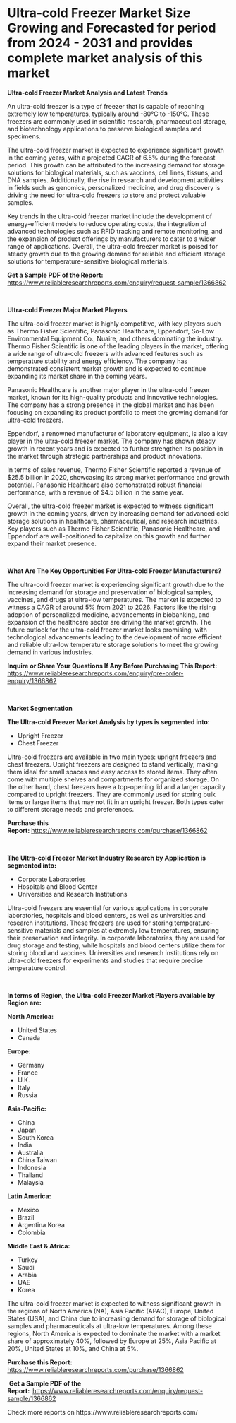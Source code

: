 <p><h1>Ultra-cold Freezer Market Size Growing and Forecasted for period from 2024 - 2031 and provides complete market analysis of this market</h1></p><p><strong>Ultra-cold Freezer Market Analysis and Latest Trends</strong></p>
<p><p>An ultra-cold freezer is a type of freezer that is capable of reaching extremely low temperatures, typically around -80°C to -150°C. These freezers are commonly used in scientific research, pharmaceutical storage, and biotechnology applications to preserve biological samples and specimens.</p><p>The ultra-cold freezer market is expected to experience significant growth in the coming years, with a projected CAGR of 6.5% during the forecast period. This growth can be attributed to the increasing demand for storage solutions for biological materials, such as vaccines, cell lines, tissues, and DNA samples. Additionally, the rise in research and development activities in fields such as genomics, personalized medicine, and drug discovery is driving the need for ultra-cold freezers to store and protect valuable samples.</p><p>Key trends in the ultra-cold freezer market include the development of energy-efficient models to reduce operating costs, the integration of advanced technologies such as RFID tracking and remote monitoring, and the expansion of product offerings by manufacturers to cater to a wider range of applications. Overall, the ultra-cold freezer market is poised for steady growth due to the growing demand for reliable and efficient storage solutions for temperature-sensitive biological materials.</p></p>
<p><strong>Get a Sample PDF of the Report:&nbsp;</strong> <a href="https://www.reliableresearchreports.com/enquiry/request-sample/1366862">https://www.reliableresearchreports.com/enquiry/request-sample/1366862</a></p>
<p>&nbsp;</p>
<p><strong>Ultra-cold Freezer Major Market Players</strong></p>
<p><p>The ultra-cold freezer market is highly competitive, with key players such as Thermo Fisher Scientific, Panasonic Healthcare, Eppendorf, So-Low Environmental Equipment Co., Nuaire, and others dominating the industry. Thermo Fisher Scientific is one of the leading players in the market, offering a wide range of ultra-cold freezers with advanced features such as temperature stability and energy efficiency. The company has demonstrated consistent market growth and is expected to continue expanding its market share in the coming years.</p><p>Panasonic Healthcare is another major player in the ultra-cold freezer market, known for its high-quality products and innovative technologies. The company has a strong presence in the global market and has been focusing on expanding its product portfolio to meet the growing demand for ultra-cold freezers.</p><p>Eppendorf, a renowned manufacturer of laboratory equipment, is also a key player in the ultra-cold freezer market. The company has shown steady growth in recent years and is expected to further strengthen its position in the market through strategic partnerships and product innovations.</p><p>In terms of sales revenue, Thermo Fisher Scientific reported a revenue of $25.5 billion in 2020, showcasing its strong market performance and growth potential. Panasonic Healthcare also demonstrated robust financial performance, with a revenue of $4.5 billion in the same year.</p><p>Overall, the ultra-cold freezer market is expected to witness significant growth in the coming years, driven by increasing demand for advanced cold storage solutions in healthcare, pharmaceutical, and research industries. Key players such as Thermo Fisher Scientific, Panasonic Healthcare, and Eppendorf are well-positioned to capitalize on this growth and further expand their market presence.</p></p>
<p>&nbsp;</p>
<p><strong>What Are The Key Opportunities For Ultra-cold Freezer Manufacturers?</strong></p>
<p><p>The ultra-cold freezer market is experiencing significant growth due to the increasing demand for storage and preservation of biological samples, vaccines, and drugs at ultra-low temperatures. The market is expected to witness a CAGR of around 5% from 2021 to 2026. Factors like the rising adoption of personalized medicine, advancements in biobanking, and expansion of the healthcare sector are driving the market growth. The future outlook for the ultra-cold freezer market looks promising, with technological advancements leading to the development of more efficient and reliable ultra-low temperature storage solutions to meet the growing demand in various industries.</p></p>
<p><strong>Inquire or Share Your Questions If Any Before Purchasing This Report:</strong> <a href="https://www.reliableresearchreports.com/enquiry/pre-order-enquiry/1366862">https://www.reliableresearchreports.com/enquiry/pre-order-enquiry/1366862</a></p>
<p>&nbsp;</p>
<p><strong>Market Segmentation</strong></p>
<p><strong>The Ultra-cold Freezer Market Analysis by types is segmented into:</strong></p>
<p><ul><li>Upright Freezer</li><li>Chest Freezer</li></ul></p>
<p><p>Ultra-cold freezers are available in two main types: upright freezers and chest freezers. Upright freezers are designed to stand vertically, making them ideal for small spaces and easy access to stored items. They often come with multiple shelves and compartments for organized storage. On the other hand, chest freezers have a top-opening lid and a larger capacity compared to upright freezers. They are commonly used for storing bulk items or larger items that may not fit in an upright freezer. Both types cater to different storage needs and preferences.</p></p>
<p><strong>Purchase this Report:&nbsp;</strong><a href="https://www.reliableresearchreports.com/purchase/1366862">https://www.reliableresearchreports.com/purchase/1366862</a></p>
<p>&nbsp;</p>
<p><strong>The Ultra-cold Freezer Market Industry Research by Application is segmented into:</strong></p>
<p><ul><li>Corporate Laboratories</li><li>Hospitals and Blood Center</li><li>Universities and Research Institutions</li></ul></p>
<p><p>Ultra-cold freezers are essential for various applications in corporate laboratories, hospitals and blood centers, as well as universities and research institutions. These freezers are used for storing temperature-sensitive materials and samples at extremely low temperatures, ensuring their preservation and integrity. In corporate laboratories, they are used for drug storage and testing, while hospitals and blood centers utilize them for storing blood and vaccines. Universities and research institutions rely on ultra-cold freezers for experiments and studies that require precise temperature control.</p></p>
<p>&nbsp;</p>
<p><strong>In terms of Region, the Ultra-cold Freezer Market Players available by Region are:</strong></p>
<p>
    <p> <strong> North America: </strong>
        <ul>
            <li>United States</li>
            <li>Canada</li>
        </ul>
        </p> 
    <p> <strong> Europe: </strong>
        <ul>
            <li>Germany</li>
            <li>France</li>
            <li>U.K.</li>
            <li>Italy</li>
            <li>Russia</li>
        </ul>
        </p> 
    <p> <strong> Asia-Pacific: </strong>
        <ul>
            <li>China</li>
            <li>Japan</li>
            <li>South Korea</li>
            <li>India</li>
            <li>Australia</li>
            <li>China Taiwan</li>
            <li>Indonesia</li>
            <li>Thailand</li>
            <li>Malaysia</li>
        </ul>
        </p> 
    <p> <strong> Latin America: </strong>
        <ul>
            <li>Mexico</li>
            <li>Brazil</li>
            <li>Argentina Korea</li>
            <li>Colombia</li>
        </ul>
        </p> 
    <p> <strong> Middle East & Africa: </strong>
        <ul>
            <li>Turkey</li>
            <li>Saudi</li>
            <li>Arabia</li>
            <li>UAE</li>
            <li>Korea</li>
        </ul>
    </p>
    </p>
<p><p>The ultra-cold freezer market is expected to witness significant growth in the regions of North America (NA), Asia Pacific (APAC), Europe, United States (USA), and China due to increasing demand for storage of biological samples and pharmaceuticals at ultra-low temperatures. Among these regions, North America is expected to dominate the market with a market share of approximately 40%, followed by Europe at 25%, Asia Pacific at 20%, United States at 10%, and China at 5%.</p></p>
<p><strong>Purchase this Report: </strong><a href="https://www.reliableresearchreports.com/purchase/1366862">https://www.reliableresearchreports.com/purchase/1366862</a></p>
<p>&nbsp;<strong>Get a Sample PDF of the Report:&nbsp;&nbsp;</strong><a href="https://www.reliableresearchreports.com/enquiry/request-sample/1366862">https://www.reliableresearchreports.com/enquiry/request-sample/1366862</a></p>
<p><strong></strong></p>
<p>Check more reports on https://www.reliableresearchreports.com/</p>